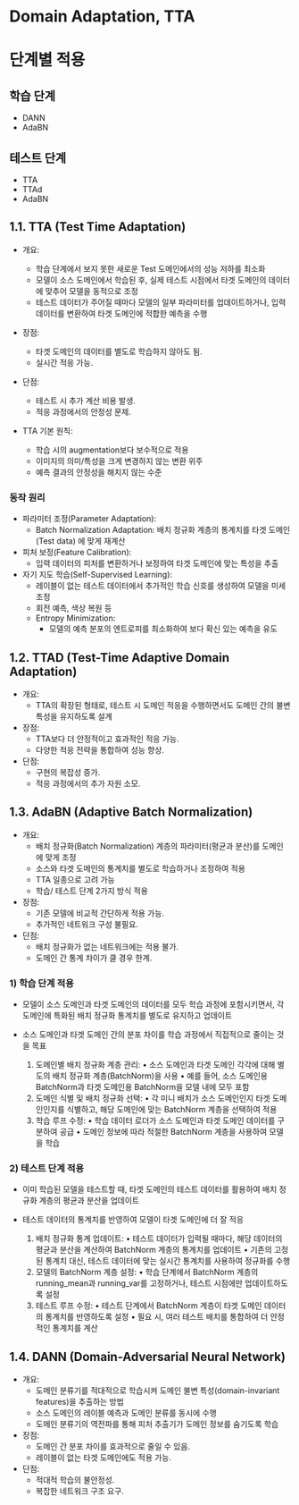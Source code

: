 # Domain Adaptation, TTA

# 단계별 적용
## 학습 단계
- DANN
- AdaBN
## 테스트 단계
- TTA
- TTAd
- AdaBN

## 1.1. TTA (Test Time Adaptation)
- 개요: 
  -  학습 단계에서 보지 못한 새로운 Test 도메인에서의 성능 저하를 최소화
  -  모델이 소스 도메인에서 학습된 후, 실제 테스트 시점에서 타겟 도메인의 데이터에 맞추어 모델을 동적으로 조정
  -  테스트 데이터가 주어질 때마다 모델의 일부 파라미터를 업데이트하거나, 입력 데이터를 변환하여 타겟 도메인에 적합한 예측을 수행
  
- 장점:
  - 타겟 도메인의 데이터를 별도로 학습하지 않아도 됨.
  - 실시간 적응 가능.
- 단점:
  - 테스트 시 추가 계산 비용 발생.
  - 적응 과정에서의 안정성 문제.

- TTA 기본 원칙: 
  - 학습 시의 augmentation보다 보수적으로 적용
  - 이미지의 의미/특성을 크게 변경하지 않는 변환 위주
  - 예측 결과의 안정성을 해치지 않는 수준

### 동작 원리
  
- 파라미터 조정(Parameter Adaptation): 
  - Batch Normalization Adaptation: 배치 정규화 계층의 통계치를 타겟 도메인 (Test data) 에 맞게 재계산
- 피처 보정(Feature Calibration): 
  - 입력 데이터의 피처를 변환하거나 보정하여 타겟 도메인에 맞는 특성을 추출
- 자기 지도 학습(Self-Supervised Learning): 
  - 레이블이 없는 테스트 데이터에서 추가적인 학습 신호를 생성하여 모델을 미세 조정
  - 회전 예측, 색상 복원 등
  - Entropy Minimization: 
    - 모델의 예측 분포의 엔트로피를 최소화하여 보다 확신 있는 예측을 유도


## 1.2. TTAD (Test-Time Adaptive Domain Adaptation)
- 개요: 
  - TTA의 확장된 형태로, 테스트 시 도메인 적응을 수행하면서도 도메인 간의 불변 특성을 유지하도록 설계
- 장점:
  - TTA보다 더 안정적이고 효과적인 적응 가능.
  - 다양한 적응 전략을 통합하여 성능 향상.
- 단점:
  - 구현의 복잡성 증가.
  - 적응 과정에서의 추가 자원 소모.



## 1.3. AdaBN (Adaptive Batch Normalization)
- 개요: 
  - 배치 정규화(Batch Normalization) 계층의 파라미터(평균과 분산)를 도메인에 맞게 조정 
  - 소스와 타겟 도메인의 통계치를 별도로 학습하거나 조정하여 적용
  - TTA 일종으로 고려 가능
  - 학습/ 테스트 단계 2가지 방식 적용
- 장점:
  - 기존 모델에 비교적 간단하게 적용 가능.
  - 추가적인 네트워크 구성 불필요.
- 단점:
  - 배치 정규화가 없는 네트워크에는 적용 불가.
  - 도메인 간 통계 차이가 클 경우 한계.
### 1) 학습 단계 적용

- 모델이 소스 도메인과 타겟 도메인의 데이터를 모두 학습 과정에 포함시키면서, 각 도메인에 특화된 배치 정규화 통계치를 별도로 유지하고 업데이트
- 소스 도메인과 타겟 도메인 간의 분포 차이를 학습 과정에서 직접적으로 줄이는 것을 목표

	1.	도메인별 배치 정규화 계층 관리:
	•	소스 도메인과 타겟 도메인 각각에 대해 별도의 배치 정규화 계층(BatchNorm)을 사용
	•	예를 들어, 소스 도메인용 BatchNorm과 타겟 도메인용 BatchNorm을 모델 내에 모두 포함
	2.	도메인 식별 및 배치 정규화 선택:
	•	각 미니 배치가 소스 도메인인지 타겟 도메인인지를 식별하고, 해당 도메인에 맞는 BatchNorm 계층을 선택하여 적용
	3.	학습 루프 수정:
	•	학습 데이터 로더가 소스 도메인과 타겟 도메인 데이터를 구분하여 공급
	•	도메인 정보에 따라 적절한 BatchNorm 계층을 사용하여 모델을 학습
### 2) 테스트 단계 적용
- 이미 학습된 모델을 테스트할 때, 타겟 도메인의 테스트 데이터를 활용하여 배치 정규화 계층의 평균과 분산을 업데이트
- 테스트 데이터의 통계치를 반영하여 모델이 타겟 도메인에 더 잘 적응

  1. 배치 정규화 통계 업데이트:
	•	테스트 데이터가 입력될 때마다, 해당 데이터의 평균과 분산을 계산하여 BatchNorm 계층의 통계치를 업데이트
	•	기존의 고정된 통계치 대신, 테스트 데이터에 맞는 실시간 통계치를 사용하여 정규화를 수행
  2. 모델의 BatchNorm 계층 설정:
	•	학습 단계에서 BatchNorm 계층의 running_mean과 running_var를 고정하거나, 테스트 시점에만 업데이트하도록 설정
	1. 테스트 루프 수정:
	•	테스트 단계에서 BatchNorm 계층이 타겟 도메인 데이터의 통계치를 반영하도록 설정
	•	필요 시, 여러 테스트 배치를 통합하여 더 안정적인 통계치를 계산
## 1.4. DANN (Domain-Adversarial Neural Network)
- 개요: 
  - 도메인 분류기를 적대적으로 학습시켜 도메인 불변 특성(domain-invariant features)을 추출하는 방법
  - 소스 도메인의 레이블 예측과 도메인 분류를 동시에 수행
  - 도메인 분류기의 역전파를 통해 피처 추출기가 도메인 정보를 숨기도록 학습
- 장점:
  - 도메인 간 분포 차이를 효과적으로 줄일 수 있음.
  - 레이블이 없는 타겟 도메인에도 적용 가능.
- 단점:
  - 적대적 학습의 불안정성.
  - 복잡한 네트워크 구조 요구.